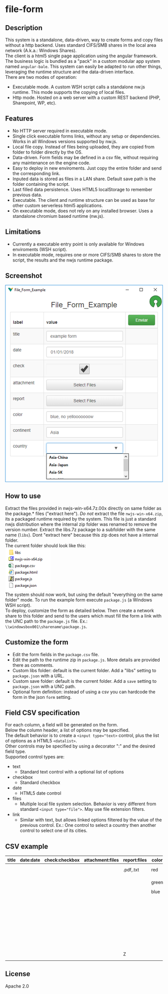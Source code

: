 # file-form

## Description
This system is a standalone, data-driven, way to create forms and copy files without a http backend. Uses standard CIFS/SMB shares in the local area network (A.k.a.: Windows Shares).  
The client is a html5 single page application using the angular framework. The business logic is bundled as a "pack" in a custom modular app system named `angular-bale`. This system can easily be adapted to run other things, leveraging the runtime structure and the data-driven interface.  
There are two modes of operation:  
 - Executable mode. A custom WSH script calls a standalone nw.js runtime. This mode supports the copying of local files.
 - Http mode. Hosted on a web server with a custom REST backend (PHP, Sharepoint, WP, etc).

## Features
 - No HTTP server required in executable mode.
 - Single click executable forms links, without any setup or dependencies. Works in all Windows versions supported by nw.js.
 - Local file copy. Instead of files being uploaded, they are copied from folder to folder directly by the OS.
 - Data-driven. Form fields may be defined in a csv file, without requiring any maintenance on the engine code.
 - Easy to deploy in new enviroments. Just copy the entire folder and send the corresponding link.
 - Inputed data is stored as files in a LAN share. Default save path is the folder containing the script.
 - Last filled data persistence. Uses HTML5 localStorage to remember previous data.
 - Executable. The client and runtime structure can be used as base for other custom serverless html5 applications.
 - On executable mode, does not rely on any installed browser. Uses a standalone chromium based runtime (nw.js).

## Limitations
 - Currently a executable entry point is only available for Windows enviroments (WSH script).
 - In executable mode, requires one or more CIFS/SMB shares to store the script, the results and the nwjs runtime package.
 
## Screenshot
![screenshot1](https://github.com/pemn/file-form/blob/master/assets/screenshot1.png)

## How to use
Extract the files provided in nwjs-win-x64.7z.00x directly on same folder as the package.* files ("extract here"). *Do not* extract the file `nwjs-win-x64.zip`, its a packaged runtime required by the system. This file is just a standard nwjs distribution where the internal zip folder was renamed to remove the version number.
Extract the libs.7z package to a subfolder with the same name (`libs`). Dont "extract here" because this zip does not have a internal folder.  
The current folder should look like this:  
![screenshot2](https://github.com/pemn/file-form/blob/master/assets/screenshot2.png)  
The system should now work, but using the default "everything on the same folder" mode. To run the example form execute `package.js` (a Windows WSH script).  
To deploy, customize the form as detailed below. Then create a network share to this folder and send to the users which must fill the form a link with the UNC path to the `package.js` file. Ex.: `\\windowsbox001\sharename\package.js`.  

## Customize the form
 - Edit the form fields in the `package.csv` file.
 - Edit the path to the runtime zip in `package.js`. More details are provided there as comments.
 - Custom libs folder: default is the current folder. Add a "libs" setting to `package.json` with a URL.
 - Custom save folder: default is the current folder. Add a `save` setting to `package.json` with a UNC path.
 - Optional form definition: instead of using a csv you can hardcode the form in the json `form` setting.
 
## Field CSV specification
For each column, a field will be generated on the form.  
Below the column header, a list of options may be specified.  
The default behavior is to create a `<input type="text>` control, plus the list of options as a HTML5 `<datalist>`.  
Other controls may be specified by using a decorator ":" and the desired field type.  
Supported control types are:
 - text
   - Standard text control with a optional list of options
 - checkbox
   - Standard checkbox
 - date
   - HTML5 date control
 - files
   - Multiple local file system selection. Behavior is very different from standard `<input type="file">`. May use file extension filters.
 - link
   - Similar with text, but allows linked options filtered by the value of the previous control. Ex.: One control to select a country then another control to select one of its cities.

## CSV example
| title | date:date | check:checkbox | attachment:files | report:files | color | continent | country:link |
| --- | --- | --- | --- | --- | --- | --- | --- |
| | | | | .pdf,.txt | red | America | America-US |
| | | | | | green | Australia | America-Canada |
| | | | | | blue | Africa | Africa-SA |
| | | | | | | Asia | Asia-China |
| | | | | | | Europe | Asia-Japan |
| | | | | | | | Asia-SK |
| | | | | | | | Asia-NK |
| | | | | | | | Australia-Australia |
| | | | | | | | Europe-Germany |
| | | | | Z | | Europe-France |

## License
Apache 2.0

